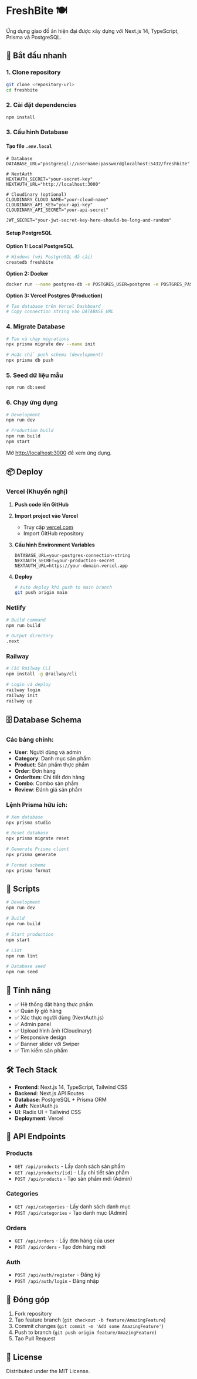 # FreshBite 🍽️

Ứng dụng giao đồ ăn hiện đại được xây dựng với Next.js 14, TypeScript, Prisma và PostgreSQL.

## 🚀 Bắt đầu nhanh

### 1. Clone repository

```bash
git clone <repository-url>
cd freshbite
```

### 2. Cài đặt dependencies

```bash
npm install
```

### 3. Cấu hình Database

#### Tạo file `.env.local`

```env
# Database
DATABASE_URL="postgresql://username:password@localhost:5432/freshbite"

# NextAuth
NEXTAUTH_SECRET="your-secret-key"
NEXTAUTH_URL="http://localhost:3000"

# Cloudinary (optional)
CLOUDINARY_CLOUD_NAME="your-cloud-name"
CLOUDINARY_API_KEY="your-api-key"
CLOUDINARY_API_SECRET="your-api-secret"

JWT_SECRET="your-jwt-secret-key-here-should-be-long-and-random"
```

#### Setup PostgreSQL

**Option 1: Local PostgreSQL**
```bash
# Windows (với PostgreSQL đã cài)
createdb freshbite
```

**Option 2: Docker**
```bash
docker run --name postgres-db -e POSTGRES_USER=postgres -e POSTGRES_PASSWORD=password -e POSTGRES_DB=freshbite -p 5432:5432 -d postgres:15
```

**Option 3: Vercel Postgres (Production)**
```bash
# Tạo database trên Vercel Dashboard
# Copy connection string vào DATABASE_URL
```

### 4. Migrate Database

```bash
# Tạo và chạy migrations
npx prisma migrate dev --name init

# Hoặc chỉ push schema (development)
npx prisma db push
```

### 5. Seed dữ liệu mẫu

```bash
npm run db:seed
```

### 6. Chạy ứng dụng

```bash
# Development
npm run dev

# Production build
npm run build
npm start
```

Mở [http://localhost:3000](http://localhost:3000) để xem ứng dụng.

## 📦 Deploy

### Vercel (Khuyến nghị)

1. **Push code lên GitHub**

2. **Import project vào Vercel**
   - Truy cập [vercel.com](https://vercel.com)
   - Import GitHub repository

3. **Cấu hình Environment Variables**
   ```
   DATABASE_URL=your-postgres-connection-string
   NEXTAUTH_SECRET=your-production-secret
   NEXTAUTH_URL=https://your-domain.vercel.app
   ```

4. **Deploy**
   ```bash
   # Auto deploy khi push to main branch
   git push origin main
   ```

### Netlify

```bash
# Build command
npm run build

# Output directory
.next
```

### Railway

```bash
# Cài Railway CLI
npm install -g @railway/cli

# Login và deploy
railway login
railway init
railway up
```

## 🗄️ Database Schema

### Các bảng chính:
- **User**: Người dùng và admin
- **Category**: Danh mục sản phẩm
- **Product**: Sản phẩm thực phẩm
- **Order**: Đơn hàng
- **OrderItem**: Chi tiết đơn hàng
- **Combo**: Combo sản phẩm
- **Review**: Đánh giá sản phẩm

### Lệnh Prisma hữu ích:

```bash
# Xem database
npx prisma studio

# Reset database
npx prisma migrate reset

# Generate Prisma client
npx prisma generate

# Format schema
npx prisma format
```

## 🔧 Scripts

```bash
# Development
npm run dev

# Build
npm run build

# Start production
npm start

# Lint
npm run lint

# Database seed
npm run seed
```

## 📱 Tính năng

- ✅ Hệ thống đặt hàng thực phẩm
- ✅ Quản lý giỏ hàng
- ✅ Xác thực người dùng (NextAuth.js)
- ✅ Admin panel
- ✅ Upload hình ảnh (Cloudinary)
- ✅ Responsive design
- ✅ Banner slider với Swiper
- ✅ Tìm kiếm sản phẩm

## 🛠️ Tech Stack

- **Frontend**: Next.js 14, TypeScript, Tailwind CSS
- **Backend**: Next.js API Routes
- **Database**: PostgreSQL + Prisma ORM
- **Auth**: NextAuth.js
- **UI**: Radix UI + Tailwind CSS
- **Deployment**: Vercel

## 📝 API Endpoints

### Products
- `GET /api/products` - Lấy danh sách sản phẩm
- `GET /api/products/[id]` - Lấy chi tiết sản phẩm
- `POST /api/products` - Tạo sản phẩm mới (Admin)

### Categories
- `GET /api/categories` - Lấy danh sách danh mục
- `POST /api/categories` - Tạo danh mục (Admin)

### Orders
- `GET /api/orders` - Lấy đơn hàng của user
- `POST /api/orders` - Tạo đơn hàng mới

### Auth
- `POST /api/auth/register` - Đăng ký
- `POST /api/auth/login` - Đăng nhập

## 🤝 Đóng góp

1. Fork repository
2. Tạo feature branch (`git checkout -b feature/AmazingFeature`)
3. Commit changes (`git commit -m 'Add some AmazingFeature'`)
4. Push to branch (`git push origin feature/AmazingFeature`)
5. Tạo Pull Request

## 📄 License

Distributed under the MIT License.

